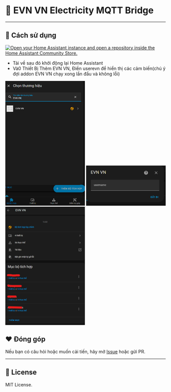# 🔌 EVN VN Electricity MQTT Bridge


---

## 🚀 Cách sử dụng

[![Open your Home Assistant instance and open a repository inside the Home Assistant Community Store.](https://my.home-assistant.io/badges/hacs_repository.svg)](https://my.home-assistant.io/redirect/hacs_repository/?owner=smarthomeblack&repository=npc)

- Tải về sau đó khởi động lại Home Assistant
- Và0 Thiết Bị Thêm EVN VN, Điền userevn để hiển thị các cảm biến(chú ý đợi addon EVN VN chạy xong lần đầu và không lỗi)

<img title="Thêm EVN VN" src="https://raw.githubusercontent.com/smarthomeblack/npc/refs/heads/main/evn1.png" width="250px"></img>
<img title="Cấu Hình userevn" src="https://raw.githubusercontent.com/smarthomeblack/npc/refs/heads/main/evn2.png" width="250px"></img>
<img title="Các Cảm Biến Riêng Cho Từng User" src="https://raw.githubusercontent.com/smarthomeblack/npc/refs/heads/main/evn3.png" width="250px"></img>

## ❤️ Đóng góp

Nếu bạn có câu hỏi hoặc muốn cải tiến, hãy mở [Issue](https://github.com/smarthomeblack/npc/issues) hoặc gửi PR.

---

## 📜 License

MIT License.
